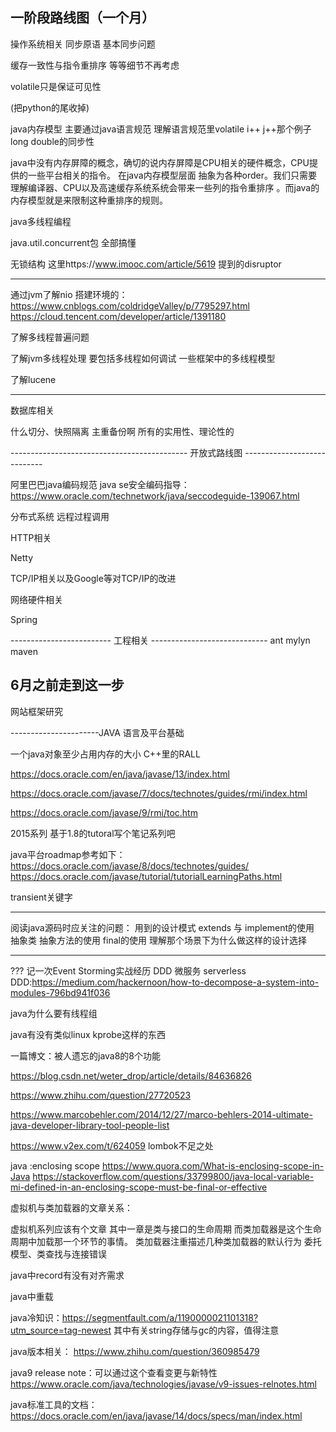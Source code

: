 一阶段路线图（一个月）
------------------------------------------------------------
操作系统相关 同步原语 基本同步问题


缓存一致性与指令重排序 等等细节不再考虑

volatile只是保证可见性

(把python的尾收掉)

java内存模型 主要通过java语言规范 理解语言规范里volatile i++ j++那个例子
		long  double的同步性

java中没有内存屏障的概念，确切的说内存屏障是CPU相关的硬件概念，CPU提供的一些平台相关的指令。
在java内存模型层面 抽象为各种order。我们只需要理解编译器、CPU以及高速缓存系统系统会带来一些列的指令重排序
。而java的内存模型就是来限制这种重排序的规则。


java多线程编程

java.util.concurrent包 全部搞懂

无锁结构 这里https://www.imooc.com/article/5619 提到的disruptor





------------------------------------------------------------
通过jvm了解nio 搭建环境的：https://www.cnblogs.com/coldridgeValley/p/7795297.html  https://cloud.tencent.com/developer/article/1391180

了解多线程普遍问题

了解jvm多线程处理 要包括多线程如何调试 一些框架中的多线程模型 

了解lucene




--------------------------------------------------------

数据库相关

什么切分、快照隔离
主重备份啊 所有的实用性、理论性的



-------------------------------------------- 开放式路线图 ----------------------------

阿里巴巴java编码规范
java se安全编码指导：https://www.oracle.com/technetwork/java/seccodeguide-139067.html

分布式系统
	远程过程调用

HTTP相关

Netty

TCP/IP相关以及Google等对TCP/IP的改进

网络硬件相关

Spring

------------------------- 工程相关 -----------------------------
ant
mylyn
maven

6月之前走到这一步
----------------------------------------------------------------
网站框架研究



----------------------JAVA 语言及平台基础

一个java对象至少占用内存的大小 C++里的RALL

https://docs.oracle.com/en/java/javase/13/index.html

https://docs.oracle.com/javase/7/docs/technotes/guides/rmi/index.html

https://docs.oracle.com/javase/9/rmi/toc.htm



2015系列 基于1.8的tutoral写个笔记系列吧

 java平台roadmap参考如下：
https://docs.oracle.com/javase/8/docs/technotes/guides/
https://docs.oracle.com/javase/tutorial/tutorialLearningPaths.html

transient关键字

-----------------------
阅读java源码时应关注的问题：
用到的设计模式
extends 与 implement的使用 抽象类 抽象方法的使用
final的使用 理解那个场景下为什么做这样的设计选择


----------------------------
??? 记一次Event Storming实战经历 DDD 微服务 serverless
DDD:https://medium.com/hackernoon/how-to-decompose-a-system-into-modules-796bd941f036


java为什么要有线程组

java有没有类似linux kprobe这样的东西


一篇博文：被人遗忘的java8的8个功能

https://blog.csdn.net/weter_drop/article/details/84636826

https://www.zhihu.com/question/27720523

https://www.marcobehler.com/2014/12/27/marco-behlers-2014-ultimate-java-developer-library-tool-people-list

https://www.v2ex.com/t/624059 lombok不足之处

java :enclosing scope
https://www.quora.com/What-is-enclosing-scope-in-Java
https://stackoverflow.com/questions/33799800/java-local-variable-mi-defined-in-an-enclosing-scope-must-be-final-or-effective


虚拟机与类加载器的文章关系：

虚拟机系列应该有个文章
其中一章是类与接口的生命周期
而类加载器是这个生命周期中加载那一个环节的事情。
类加载器注重描述几种类加载器的默认行为
委托模型、类查找与连接错误


java中record有没有对齐需求


java中重载

java冷知识：https://segmentfault.com/a/1190000021101318?utm_source=tag-newest
其中有关string存储与gc的内容，值得注意



java版本相关：
https://www.zhihu.com/question/360985479


java9 release note：可以通过这个查看变更与新特性
https://www.oracle.com/java/technologies/javase/v9-issues-relnotes.html


java标准工具的文档：https://docs.oracle.com/en/java/javase/14/docs/specs/man/index.html
